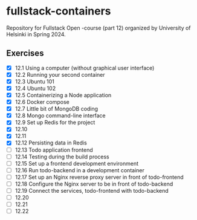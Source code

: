 # fullstack-containers

Repository for Fullstack Open -course (part 12) organized by University of Helsinki in Spring 2024.

## Exercises

- [x] 12.1 Using a computer (without graphical user interface)
- [x] 12.2 Running your second container
- [x] 12.3 Ubuntu 101
- [x] 12.4 Ubuntu 102
- [x] 12.5 Containerizing a Node application
- [x] 12.6 Docker compose
- [x] 12.7 Little bit of MongoDB coding
- [x] 12.8 Mongo command-line interface
- [x] 12.9 Set up Redis for the project
- [x] 12.10
- [x] 12.11
- [x] 12.12 Persisting data in Redis
- [ ] 12.13 Todo application frontend
- [ ] 12.14 Testing during the build process
- [ ] 12.15 Set up a frontend development environment
- [ ] 12.16 Run todo-backend in a development container
- [ ] 12.17 Set up an Nginx reverse proxy server in front of todo-frontend
- [ ] 12.18 Configure the Nginx server to be in front of todo-backend
- [ ] 12.19 Connect the services, todo-frontend with todo-backend
- [ ] 12.20
- [ ] 12.21
- [ ] 12.22
